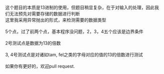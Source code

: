 <article>
    这个题目的本质是13进制的使用，但题目稍显复杂，在于对输入的处理，因此我们无法预先对需要存储的数据进行判断<br>
    这里我采用异常抛出的形式，来检测需要的数据类型<br>
	<br>
    5个点，过了前两个点，基本程序没问题，2，3，4五个应该是边界条件<br>
	<br>
	2号测试点是数据为13的倍数<br>
	<br>
	3, 4号测试点是对诸如tam, fel之类的字母对应的值的13的倍数进行测试<br>
	<br>
	如果你有更好的，欢迎pull request.<br>
</article>